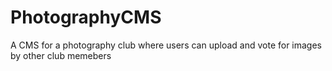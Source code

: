 # PhotographyCMS
A CMS for a photography club where users can upload and vote for images by other club memebers

